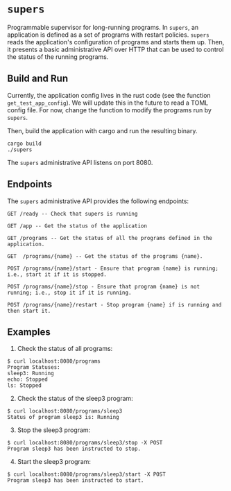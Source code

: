 # `supers`
Programmable supervisor for long-running programs. In `supers`, an application is defined as a set of programs with
restart policies. `supers` reads the application's configuration of programs and starts them up. Then, it presents a basic
administrative API over HTTP that can be used to control the status of the running programs.

## Build and Run

Currently, the application config lives in the rust code (see the function `get_test_app_config`). We will update this in the future to read a TOML config file. For now, change the function to modify the programs run by `supers`.

Then, build the application with cargo and run the resulting binary. 

```
cargo build
./supers
```

The `supers` administrative API listens on port 8080.

## Endpoints

The `supers` administrative API provides the following endpoints:

```
GET /ready -- Check that supers is running

GET /app -- Get the status of the application

GET /programs -- Get the status of all the programs defined in the application.

GET  /programs/{name} -- Get the status of the programs {name}.

POST /programs/{name}/start - Ensure that program {name} is running; i.e., start it if it is stopped.

POST /programs/{name}/stop - Ensure that program {name} is not running; i.e., stop it if it is running.

POST /programs/{name}/restart - Stop program {name} if is running and then start it.
```

## Examples

1) Check the status of all programs: 

```
$ curl localhost:8080/programs
Program Statuses:
sleep3: Running
echo: Stopped
ls: Stopped
```

2) Check the status of the sleep3 program:

```
$ curl localhost:8080/programs/sleep3
Status of program sleep3 is: Running
```

3) Stop the sleep3 program:

```
$ curl localhost:8080/programs/sleep3/stop -X POST
Program sleep3 has been instructed to stop.
```

4) Start the sleep3 program:
```
$ curl localhost:8080/programs/sleep3/start -X POST
Program sleep3 has been instructed to start.
```